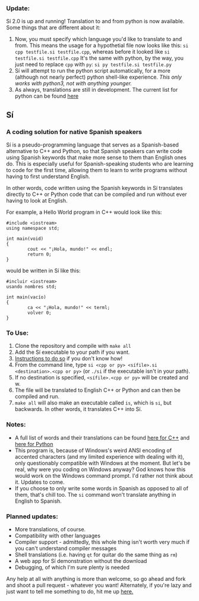 ### Update:
Sí 2.0 is up and running! Translation to and from python is now available. 
Some things that are different about it:

1. Now, you must specify which language you'd like to translate to and from. This means the usage for a hypothetial file now looks like this: `si cpp testfile.si testfile.cpp`, whereas before it looked like `si testfile.si testfile.cpp` It's the same with python, by the way, you just need to replace `cpp` with `py`: `si py testfile.si testfile.py`
2. Sí will attempt to run the python script automatically, for a more (although not nearly perfect) python shell-like experience. *This only works with python3, not with anything younger.*
3. As always, translations are still in development. The current list for python can be found [here](https://docs.google.com/document/d/1-K0fD7VggYoBeeeJRqcQnw3W_9d-RqdDuT5c9MRoZ8E/edit?usp=sharing)

## Sí
### A coding solution for native Spanish speakers

Sí is a pseudo-programming language that serves as a Spanish-based alternative to C++ and Python, so that Spanish speakers can write code using Spanish keywords that make more sense to them than English ones do. This is especially useful for Spanish-speaking students who are learning to code for the first time, allowing them to learn to write programs without having to first understand English.

In other words, code written using the Spanish keywords in Sí translates directly to C++ or Python code that can be compiled and run without ever having to look at English.

For example, a Hello World program in C++ would look like this:
```
#include <iostream>
using namespace std;

int main(void)
{
        cout << "¡Hola, mundo!" << endl;
        return 0;
}
```
would be written in Sí like this:
```
#incluir <iostream>
usando nombres std;

int main(vacío)
{
        ca << "¡Hola, mundo!" << terml;
        volver 0;
}
```

### To Use:

1. Clone the repository and compile with `make all`
2. Add the Sí executable to your path if you want.
  1. [Instructions to do so](http://unix.stackexchange.com/questions/162134/how-to-execute-a-bash-script-without-typing) if you don't know how!
3. From the command line, type `si <cpp or py> <sífile>.si <destination>.<cpp or py>` (or `./si` if
the executable isn't in your path).
  1. If no destination is specified, `<sífile>.<cpp or py>` will be created and w.
4. The file will be translated to English C++ or Python and can then be compiled and run.
5. `make all` will also make an executable called `is`, which is `si`, but backwards. In other words, it translates C++ into Sí.

### Notes:

* A full list of words and their translations can be found [here for C++](https://docs.google.com/document/d/1c7vxJ4XN6ZArNbPVxBXsT-MwcSWAqconURG9hyf_63w/edit?usp=sharing) and [here for Python](https://docs.google.com/document/d/1-K0fD7VggYoBeeeJRqcQnw3W_9d-RqdDuT5c9MRoZ8E/edit?usp=sharing)
* This program is, because of Windows's weird ANSI encoding of accented characters (and my limited experience with dealing with it), only questionably compatible with Windows at the moment. But let's be real, why were you coding on Windows anyway? God knows how this would work on the Windows command prompt. I'd rather not think about it. Updates to come.
* If you choose to only write some words in Spanish as opposed to all of them, that's chill too. The `si` command won't translate anything in English to Spanish.

### Planned updates:

* More translations, of course.
* Compatibility with other languages
* Compiler support - admittedly, this whole thing isn't worth very much if you can't understand compiler messages
* Shell translations (i.e. having `qt` for quitar do the same thing as `rm`)
* A web app for Sí demonstration without the download
* Debugging, of which I'm sure plenty is needed

Any help at all with anything is more than welcome, so go ahead and fork and shoot a pull request - whatever you want!
Alternately, if you're lazy and just want to tell me something to do, hit me up [here.](http://goo.gl/forms/KPEAhqB33H3q5IcF2)
